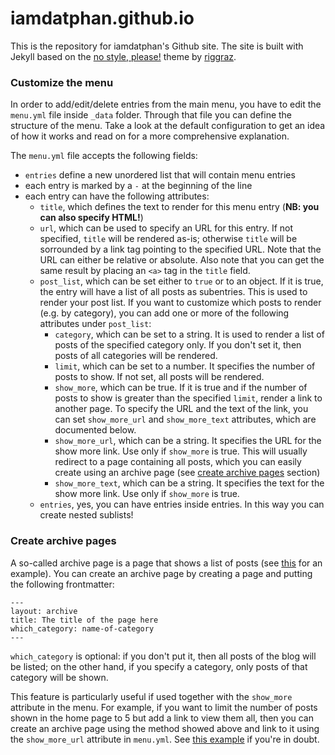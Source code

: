# iamdatphan.github.io

This is the repository for iamdatphan's Github site. The site is built with Jekyll based on the [no style, please!](https://github.com/riggraz/no-style-please) theme by [riggraz](https://github.com/riggraz).

### Customize the menu

In order to add/edit/delete entries from the main menu, you have to edit the `menu.yml` file inside `_data` folder. Through that file you can define the structure of the menu. Take a look at the default configuration to get an idea of how it works and read on for a more comprehensive explanation.

The `menu.yml` file accepts the following fields:

-   `entries` define a new unordered list that will contain menu entries
-   each entry is marked by a `-` at the beginning of the line
-   each entry can have the following attributes:
    -   `title`, which defines the text to render for this menu entry (**NB: you can also specify HTML!**)
    -   `url`, which can be used to specify an URL for this entry. If not specified, `title` will be rendered as-is; otherwise `title` will be sorrounded by a link tag pointing to the specified URL. Note that the URL can either be relative or absolute. Also note that you can get the same result by placing an `<a>` tag in the `title` field.
    -   `post_list`, which can be set either to `true` or to an object. If it is true, the entry will have a list of all posts as subentries. This is used to render your post list. If you want to customize which posts to render (e.g. by category), you can add one or more of the following attributes under `post_list`:
        -   `category`, which can be set to a string. It is used to render a list of posts of the specified category only. If you don't set it, then posts of all categories will be rendered.
        -   `limit`, which can be set to a number. It specifies the number of posts to show. If not set, all posts will be rendered.
        -   `show_more`, which can be true. If it is true and if the number of posts to show is greater than the specified `limit`, render a link to another page. To specify the URL and the text of the link, you can set `show_more_url` and `show_more_text` attributes, which are documented below.
        -   `show_more_url`, which can be a string. It specifies the URL for the show more link. Use only if `show_more` is true. This will usually redirect to a page containing all posts, which you can easily create using an archive page (see [create archive pages](#create-archive-pages) section)
        -   `show_more_text`, which can be a string. It specifies the text for the show more link. Use only if `show_more` is true.
    -   `entries`, yes, you can have entries inside entries. In this way you can create nested sublists!

### Create archive pages

A so-called archive page is a page that shows a list of posts (see [this](https://riggraz.dev/no-style-please/all-posts) for an example). You can create an archive page by creating a page and putting the following frontmatter:

```
---
layout: archive
title: The title of the page here
which_category: name-of-category
---
```

`which_category` is optional: if you don't put it, then all posts of the blog will be listed; on the other hand, if you specify a category, only posts of that category will be shown.

This feature is particularly useful if used together with the `show_more` attribute in the menu. For example, if you want to limit the number of posts shown in the home page to 5 but add a link to view them all, then you can create an archive page using the method showed above and link to it using the `show_more_url` attribute in `menu.yml`. See [this example](https://github.com/riggraz/no-style-please/blob/master/_data/menu.yml) if you're in doubt.
